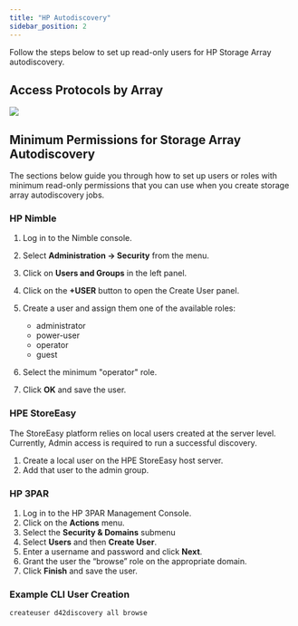 ```yaml
---
title: "HP Autodiscovery"
sidebar_position: 2
---
```


Follow the steps below to set up read-only users for HP Storage Array autodiscovery.

## Access Protocols by Array

![](/assets/images/discovery_storage_arrays_autodiscovery_hp-autodiscovery.png)

## Minimum Permissions for Storage Array Autodiscovery

The sections below guide you through how to set up users or roles with minimum read-only permissions that you can use when you create storage array autodiscovery jobs.

### HP Nimble

1. Log in to the Nimble console.
2. Select **Administration → Security** from the menu.
3. Click on **Users and Groups** in the left panel.
4. Click on the **+USER** button to open the Create User panel.
5. Create a user and assign them one of the available roles:

    - administrator
    - power-user
    - operator
    - guest  

6. Select the minimum "operator" role.
7. Click **OK** and save the user.

### HPE StoreEasy

The StoreEasy platform relies on local users created at the server level. Currently, Admin access is required to run a successful discovery.

1. Create a local user on the HPE StoreEasy host server.
2. Add that user to the admin group.

### HP 3PAR

1. Log in to the HP 3PAR Management Console.
2. Click on the **Actions** menu.
3. Select the **Security & Domains** submenu
4. Select **Users** and then **Create User**.
5. Enter a username and password and click **Next**.
6. Grant the user the “browse” role on the appropriate domain.
7. Click **Finish** and save the user.

### Example CLI User Creation

```
createuser d42discovery all browse
```
